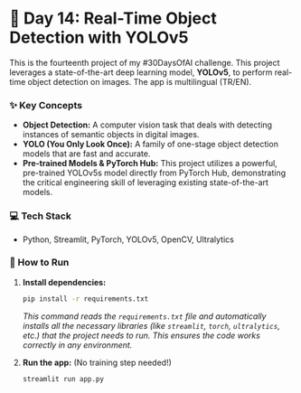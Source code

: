 # 📸 Day 14: Real-Time Object Detection with YOLOv5

This is the fourteenth project of my #30DaysOfAI challenge. This project leverages a state-of-the-art deep learning model, **YOLOv5**, to perform real-time object detection on images. The app is multilingual (TR/EN).

### ✨ Key Concepts
* **Object Detection:** A computer vision task that deals with detecting instances of semantic objects in digital images.
* **YOLO (You Only Look Once):** A family of one-stage object detection models that are fast and accurate.
* **Pre-trained Models & PyTorch Hub:** This project utilizes a powerful, pre-trained YOLOv5s model directly from PyTorch Hub, demonstrating the critical engineering skill of leveraging existing state-of-the-art models.

### 💻 Tech Stack
- Python, Streamlit, PyTorch, YOLOv5, OpenCV, Ultralytics

### 🚀 How to Run
1.  **Install dependencies:**
    ```bash
    pip install -r requirements.txt
    ```
    *This command reads the `requirements.txt` file and automatically installs all the necessary libraries (like `streamlit`, `torch`, `ultralytics`, etc.) that the project needs to run. This ensures the code works correctly in any environment.*

2.  **Run the app:** (No training step needed!)
    ```bash
    streamlit run app.py
    ```